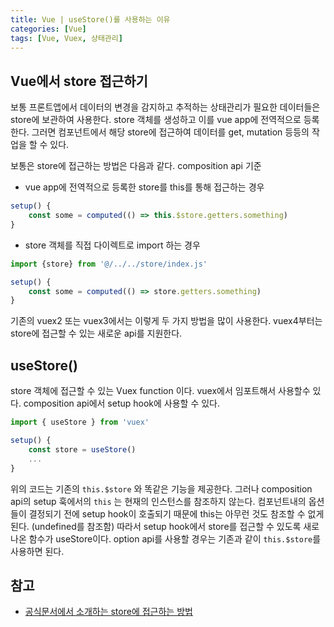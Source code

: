 ```yaml
---
title: Vue | useStore()를 사용하는 이유  
categories: [Vue]
tags: [Vue, Vuex, 상태관리]
---
```


## Vue에서 store 접근하기 

보통 프론트앱에서 데이터의 변경을 감지하고 추적하는 상태관리가 필요한 데이터들은 store에 보관하여 사용한다. store 객체를 생성하고 이를 vue app에 전역적으로 등록한다. 그러면 컴포넌트에서 해당 store에 접근하여 데이터를 get, mutation 등등의 작업을 할 수 있다. 

보통은 store에 접근하는 방법은 다음과 같다. composition api 기준

- vue app에 전역적으로 등록한 store를 this를 통해 접근하는 경우 
  
```javascript 
setup() {
    const some = computed(() => this.$store.getters.something)
}
```

- store 객체를 직접 다이렉트로 import 하는 경우 

```javascript
import {store} from '@/../../store/index.js'

setup() {
    const some = computed(() => store.getters.something)
}
```

기존의 vuex2 또는 vuex3에서는 이렇게 두 가지 방법을 많이 사용한다. vuex4부터는 store에 접근할 수 있는 새로운 api를 지원한다. 

## useStore() 

store 객체에 접근할 수 있는 Vuex function 이다. vuex에서 임포트해서 사용할수 있다. composition api에서 setup hook에 사용할 수 있다.


```javascript 
import { useStore } from 'vuex'

setup() {
    const store = useStore()
    ...
}
```

위의 코드는 기존의 `this.$store` 와 똑같은 기능을 제공한다. 그러나 composition api의 setup 훅에서의 `this` 는 현재의 인스턴스를 참조하지 않는다. 컴포넌트내의 옵션들이 결정되기 전에 setup hook이 호출되기 때문에 this는 아무런 것도 참조할 수 없게 된다. (undefined를 참조함) 따라서 setup hook에서 store를 접근할 수 있도록 새로 나온 함수가 useStore이다. option api를 사용할 경우는 기존과 같이 `this.$store`를 사용하면 된다. 

## 참고 

- [공식문서에서 소개하는 store에 접근하는 방법](https://vuex.vuejs.org/guide/composition-api.html#accessing-state-and-getters)
